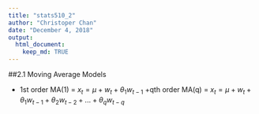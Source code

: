 ```yaml
---
title: "stats510_2"
author: "Christoper Chan"
date: "December 4, 2018"
output: 
  html_document:
    keep_md: TRUE
---
```




##2.1 Moving Average Models
* 1st order MA(1) = $x_t = \mu + w_t + \theta_{1}w_{t-1}$
    +qth order MA(q) = $x_t = \mu + w_t + \theta_{1}w_{t-1} + \theta_{2}w_{t-2} + ... + \theta_{q}w_{t-q}$
